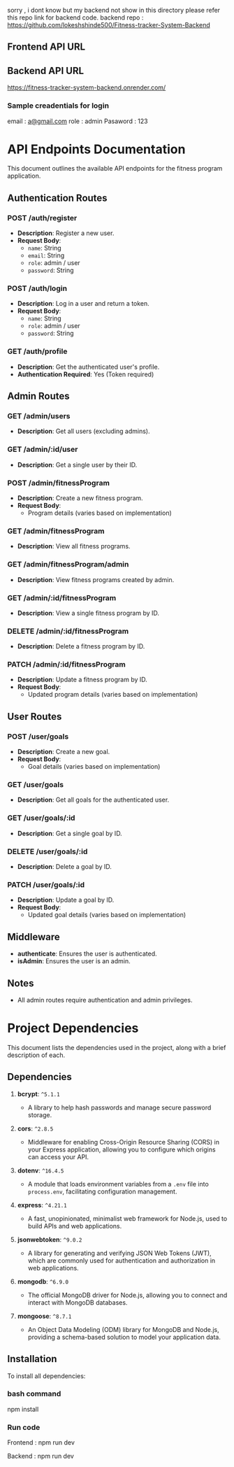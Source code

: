 sorry , i dont know but my backend not show in this directory please refer this repo link for backend code.
backend repo : https://github.com/lokeshshinde500/Fitness-tracker-System-Backend

## Frontend API URL

## Backend API URL

https://fitness-tracker-system-backend.onrender.com/

### Sample creadentials for login

email : a@gmail.com
role : admin
Pasaword : 123

# API Endpoints Documentation

This document outlines the available API endpoints for the fitness program application.

## Authentication Routes

### POST /auth/register

- **Description**: Register a new user.
- **Request Body**:
  - `name`: String
  - `email`: String
  - `role`: admin / user
  - `password`: String

### POST /auth/login

- **Description**: Log in a user and return a token.
- **Request Body**:
  - `name`: String
  - `role`: admin / user
  - `password`: String

### GET /auth/profile

- **Description**: Get the authenticated user's profile.
- **Authentication Required**: Yes (Token required)

## Admin Routes

### GET /admin/users

- **Description**: Get all users (excluding admins).

### GET /admin/:id/user

- **Description**: Get a single user by their ID.

### POST /admin/fitnessProgram

- **Description**: Create a new fitness program.
- **Request Body**:
  - Program details (varies based on implementation)

### GET /admin/fitnessProgram

- **Description**: View all fitness programs.

### GET /admin/fitnessProgram/admin

- **Description**: View fitness programs created by admin.

### GET /admin/:id/fitnessProgram

- **Description**: View a single fitness program by ID.

### DELETE /admin/:id/fitnessProgram

- **Description**: Delete a fitness program by ID.

### PATCH /admin/:id/fitnessProgram

- **Description**: Update a fitness program by ID.
- **Request Body**:
  - Updated program details (varies based on implementation)

## User Routes

### POST /user/goals

- **Description**: Create a new goal.
- **Request Body**:
  - Goal details (varies based on implementation)

### GET /user/goals

- **Description**: Get all goals for the authenticated user.

### GET /user/goals/:id

- **Description**: Get a single goal by ID.

### DELETE /user/goals/:id

- **Description**: Delete a goal by ID.

### PATCH /user/goals/:id

- **Description**: Update a goal by ID.
- **Request Body**:
  - Updated goal details (varies based on implementation)

## Middleware

- **authenticate**: Ensures the user is authenticated.
- **isAdmin**: Ensures the user is an admin.

## Notes

- All admin routes require authentication and admin privileges.

# Project Dependencies

This document lists the dependencies used in the project, along with a brief description of each.

## Dependencies

1. **bcrypt**: `^5.1.1`

   - A library to help hash passwords and manage secure password storage.

2. **cors**: `^2.8.5`

   - Middleware for enabling Cross-Origin Resource Sharing (CORS) in your Express application, allowing you to configure which origins can access your API.

3. **dotenv**: `^16.4.5`

   - A module that loads environment variables from a `.env` file into `process.env`, facilitating configuration management.

4. **express**: `^4.21.1`

   - A fast, unopinionated, minimalist web framework for Node.js, used to build APIs and web applications.

5. **jsonwebtoken**: `^9.0.2`

   - A library for generating and verifying JSON Web Tokens (JWT), which are commonly used for authentication and authorization in web applications.

6. **mongodb**: `^6.9.0`

   - The official MongoDB driver for Node.js, allowing you to connect and interact with MongoDB databases.

7. **mongoose**: `^8.7.1`
   - An Object Data Modeling (ODM) library for MongoDB and Node.js, providing a schema-based solution to model your application data.

## Installation

To install all dependencies:

### bash command

npm install

### Run code

Frontend : npm run dev

Backend : npm run dev

